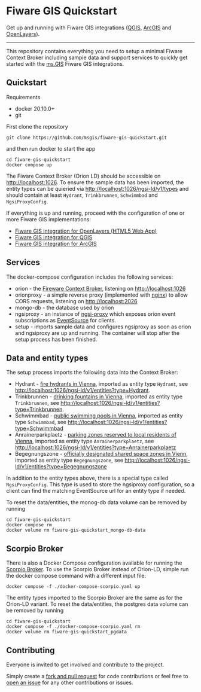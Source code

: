 # Fiware GIS Quickstart

Get up and running with Fiware GIS integrations ([QGIS](https://github.com/msgis/qgis-fiware), [ArcGIS](https://github.com/msgis/arcgis-fiware) and [OpenLayers](https://github.com/msgis/ol-fiware)).

---

This repository contains everything you need to setup a minimal Fiware Context Broker including sample data and support services to quickly
get started with the [ms.GIS](https://www.msgis.com/) Fiware GIS integrations.

## Quickstart

Requirements

  - docker 20.10.0+
  - git

First clone the repository

    git clone https://github.com/msgis/fiware-gis-quickstart.git

and then run docker to start the app

    cd fiware-gis-quickstart
    docker compose up

The Fiware Context Broker (Orion LD) should be accessible on <http://localhost:1026>.
To ensure the sample data has been imported, the entity types can be quieried via <http://localhost:1026/ngsi-ld/v1/types>
and should contain at least `Hydrant`, `Trinkbrunnen`, `Schwimmbad` and `NgsiProxyConfig`.

If everything is up and running, proceed with the configuration of one or more Fiware GIS implementations:

  - [Fiware GIS integration for OpenLayers (HTML5 Web App)](https://github.com/msgis/ol-fiware)
  - [Fiware GIS integration for QGIS](https://github.com/msgis/qgis-fiware)
  - [Fiware GIS integration for ArcGIS](https://github.com/msgis/arcgis-fiware)

## Services

The docker-compose configuration includes the following services:

  - orion - the [Fireware Context Broker](https://github.com/FIWARE/context.Orion-LD), listening on <http://localhost:1026>
  - orionproxy - a simple reverse proxy (implemented with [nginx](https://www.nginx.com/)) to allow CORS requests, listening on <http://localhost:2026>
  - mongo-db - the database used by orion
  - ngsiproxy - an instance of [ngsi-proxy](https://github.com/conwetlab/ngsi-proxy) which exposes orion event subscriptions as [EventSource](https://developer.mozilla.org/en-US/docs/Web/API/EventSource) for clients.
  - setup - imports sample data and configures ngsiproxy as soon as orion and ngsiproxy are up and running. The container will stop after the setup process has been finished.

## Data and entity types

The setup process imports the following data into the Context Broker:

  - Hydrant - [fire hydrants in Vienna](https://www.data.gv.at/katalog/en/dataset/stadt-wien_feuerhydrantenstandortewien),
    imported as entity type `Hydrant`,
    see <http://localhost:1026/ngsi-ld/v1/entities?type=Hydrant>.
  - Trinkbrunnen - [drinking fountains in Vienna](https://www.data.gv.at/katalog/en/dataset/stadt-wien_trinkbrunnenstandortewien),
    imported as entity type `Trinkbrunnen`,
    see <http://localhost:1026/ngsi-ld/v1/entities?type=Trinkbrunnen>.
  - Schwimmbad - [public swimming pools in Vienna](https://www.data.gv.at/katalog/en/dataset/stadt-wien_schwimmbderstandortewien),
    imported as entity type `Schwimmbad`,
    see <http://localhost:1026/ngsi-ld/v1/entities?type=Schwimmbad>
  - Anrainerparkplaetz - [parking zones reserved to local residents of Vienna](https://www.data.gv.at/katalog/dataset/stadt-wien_anrainerinnenparkpltzewien),
    imported as entity type `Anrainerparkplaetz`,
    see <http://localhost:1026/ngsi-ld/v1/entities?type=Anrainerparkplaetz>
  - Begegnungszone - [officially designated shared space zones in Vienn](https://www.data.gv.at/katalog/dataset/stadt-wien_begegnungszonenwien),
    imported as entity type `Begegnungszone`,
    see <http://localhost:1026/ngsi-ld/v1/entities?type=Begegnungszone>

In addition to the entity types above, there is a special type called `NgsiProxyConfig`. This type is used to store the ngsiproxy configuration,
so a client can find the matching EventSource url for an entity type if needed.

To reset the data/entities, the monog-db data volume can be removed by running

    cd fiware-gis-quickstart
    docker compose rm
    docker volume rm fiware-gis-quickstart_mongo-db-data

## Scorpio Broker

There is also a Docker Compose configuration available for running the [Scorpio Broker](https://github.com/ScorpioBroker/ScorpioBroker).
To use the Scorpio Broker instead of Orion-LD, simple run the docker compose command with a different input file:

    docker compose -f ./docker-compose-scorpio.yaml up

The entity types imported to the Scorpio Broker are the same as for the Orion-LD variant.
To reset the data/entities, the postgres data volume can be removed by running

    cd fiware-gis-quickstart
    docker compose -f ./docker-compose-scorpio.yaml rm
    docker volume rm fiware-gis-quickstart_pgdata

## Contributing

Everyone is invited to get involved and contribute to the project.

Simply create a [fork and pull request](https://docs.github.com/en/get-started/quickstart/contributing-to-projects) for code contributions or
feel free to [open an issue](https://github.com/msgis/fiware-gis-quickstart/issues) for any other contributions or issues.
